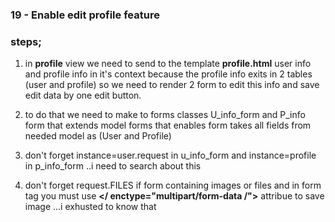 
### 19 - Enable edit profile feature 

### steps;
   1. in **profile** view we need to send to the template **profile.html** user info and profile info in it's context because the  profile info exits in 2 tables (user and profile) so we need to render 2 form to edit this info and save edit data by one edit button.

   2. to do that we need to make to forms classes U_info_form and P_info form that extends model forms that enables form takes all fields from needed model as (User and Profile) 

   3. don't forget instance=user.request in u_info_form and instance=profile in p_info_form ..i need to search about this 

   4. don't forget request.FILES if form containing images or files and in form tag you must use **</ enctype="multipart/form-data /">** attribue to save image ...i exhusted to know that  

